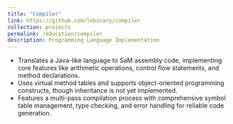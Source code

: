 ```yaml
---
title: "Compiler"
link: https://github.com/lebinary/compiler
collection: projects
permalink: /education/compiler
description: Programming Language Implementation
---
```


- Translates a Java-like language to SaM assembly code, implementing core features like arithmetic operations, control flow statements, and method declarations.
- Uses virtual method tables and supports object-oriented programming constructs, though inheritance is not yet implemented.
- Features a multi-pass compilation process with comprehensive symbol table management, type checking, and error handling for reliable code generation.
